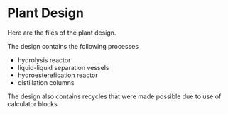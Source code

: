 # Plant Design

Here are the files of the plant design.

The design contains the following processes

- hydrolysis reactor
- liquid-liquid separation vessels
- hydroesterefication reactor
- distillation columns

The design also contains recycles that were made possible due to use of calculator blocks
